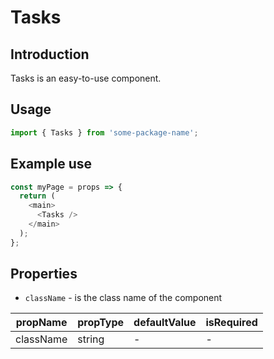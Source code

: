 # Tasks

<!-- STORY -->

## Introduction

Tasks is an easy-to-use component.

## Usage

```javascript
import { Tasks } from 'some-package-name';
```

## Example use

```javascript
const myPage = props => {
  return (
    <main>
      <Tasks />
    </main>
  );
};
```

## Properties

- `className` - is the class name of the component

| propName  | propType | defaultValue | isRequired |
| --------- | -------- | ------------ | ---------- |
| className | string   | -            | -          |
